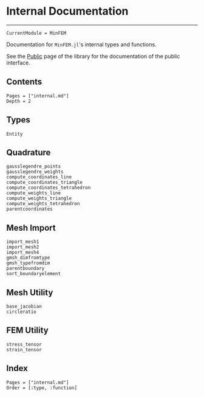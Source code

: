 # Internal Documentation

---

```@meta
CurrentModule = MinFEM
```

Documentation for `MinFEM.jl`'s internal types and functions.

See the [Public](public.md) page of the library for the documentation of the public interface.

## Contents

```@contents
Pages = ["internal.md"]
Depth = 2
```

## Types

```@docs
Entity
```

## Quadrature

```@docs
gausslegendre_points
gausslegendre_weights
compute_coordinates_line
compute_coordinates_triangle
compute_coordinates_tetrahedron
compute_weights_line
compute_weights_triangle
compute_weights_tetrahedron
parentcoordinates
```

## Mesh Import

```@docs
import_mesh1
import_mesh2
import_mesh4
gmsh_dimfromtype
gmsh_typefromdim
parentboundary
sort_boundaryelement
```

## Mesh Utility
```@docs
base_jacobian
circleratio
```

## FEM Utility

```@docs
stress_tensor
strain_tensor
```

## Index

```@index
Pages = ["internal.md"]
Order = [:type, :function]
```
